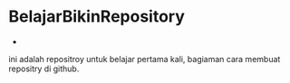 # BelajarBikinRepository
-
ini adalah repositroy untuk belajar pertama kali, bagiaman cara membuat repositry di github.
